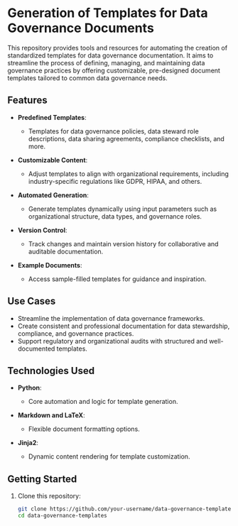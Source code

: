 # Generation of Templates for Data Governance Documents

This repository provides tools and resources for automating the creation of standardized templates for data governance documentation. It aims to streamline the process of defining, managing, and maintaining data governance practices by offering customizable, pre-designed document templates tailored to common data governance needs.

## Features

- **Predefined Templates**: 
  - Templates for data governance policies, data steward role descriptions, data sharing agreements, compliance checklists, and more.
  
- **Customizable Content**: 
  - Adjust templates to align with organizational requirements, including industry-specific regulations like GDPR, HIPAA, and others.
  
- **Automated Generation**: 
  - Generate templates dynamically using input parameters such as organizational structure, data types, and governance roles.
  
- **Version Control**: 
  - Track changes and maintain version history for collaborative and auditable documentation.

- **Example Documents**:
  - Access sample-filled templates for guidance and inspiration.

## Use Cases

- Streamline the implementation of data governance frameworks.
- Create consistent and professional documentation for data stewardship, compliance, and governance practices.
- Support regulatory and organizational audits with structured and well-documented templates.

## Technologies Used

- **Python**: 
  - Core automation and logic for template generation.
  
- **Markdown and LaTeX**: 
  - Flexible document formatting options.
  
- **Jinja2**: 
  - Dynamic content rendering for template customization.

## Getting Started

1. Clone this repository:
   ```bash
   git clone https://github.com/your-username/data-governance-templates.git
   cd data-governance-templates
